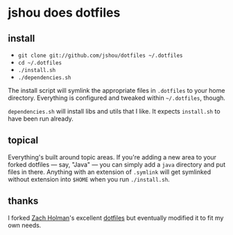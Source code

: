 # jshou does dotfiles

## install

- `git clone git://github.com/jshou/dotfiles ~/.dotfiles`
- `cd ~/.dotfiles`
- `./install.sh`
- `./dependencies.sh`

The install script will symlink the appropriate files in `.dotfiles` to your
home directory. Everything is configured and tweaked within `~/.dotfiles`,
though.

`dependencies.sh` will install libs and utils that I like. It expects
`install.sh` to have been run already.

## topical

Everything's built around topic areas. If you're adding a new area to your
forked dotfiles — say, "Java" — you can simply add a `java` directory and put
files in there. Anything with an extension of `.symlink` will get
symlinked without extension into `$HOME` when you run `./install.sh`.


## thanks

I forked [Zach Holman](http://github.com/holman)'s excellent
[dotfiles](http://github.com/holman/dotfiles) but eventually modified it to fit
my own needs.
